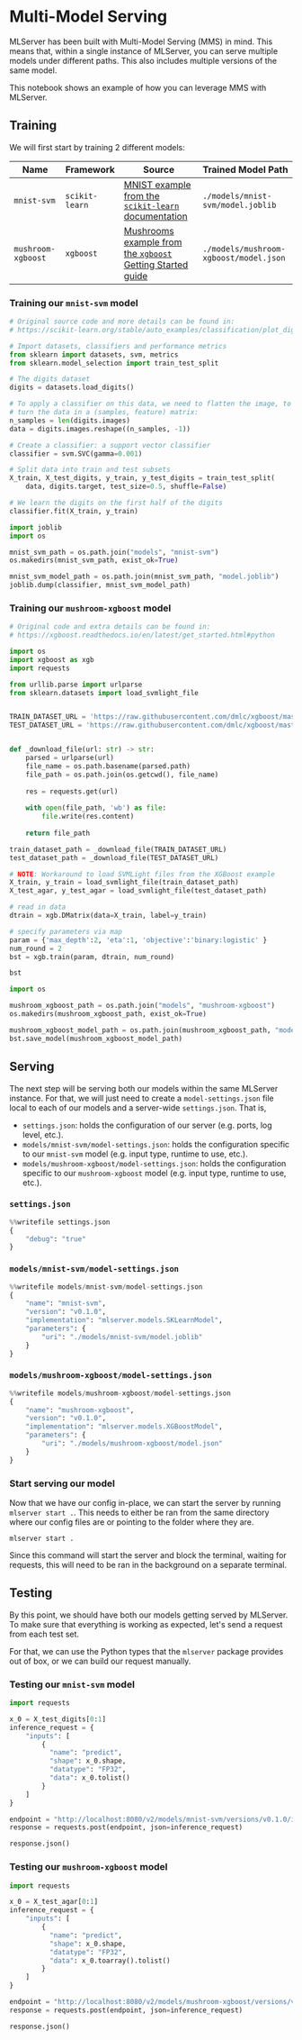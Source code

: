 # Multi-Model Serving

MLServer has been built with Multi-Model Serving (MMS) in mind.
This means that, within a single instance of MLServer, you can serve multiple models under different paths.
This also includes multiple versions of the same model.

This notebook shows an example of how you can leverage MMS with MLServer.

## Training

We will first start by training 2 different models:

| Name               | Framework      | Source                                                                                                                                              | Trained Model Path          |
| ------------------ | -------------- | --------------------------------------------------------------------------------------------------------------------------------------------------- | --------------------------- |
| `mnist-svm`        | `scikit-learn` | [MNIST example from the `scikit-learn` documentation](https://scikit-learn.org/stable/auto_examples/classification/plot_digits_classification.html) | `./models/mnist-svm/model.joblib`        |
| `mushroom-xgboost` | `xgboost`      | [Mushrooms example from the `xgboost` Getting Started guide](https://xgboost.readthedocs.io/en/latest/get_started.html#python)                      | `./models/mushroom-xgboost/model.json` |


### Training our `mnist-svm` model


```python
# Original source code and more details can be found in:
# https://scikit-learn.org/stable/auto_examples/classification/plot_digits_classification.html

# Import datasets, classifiers and performance metrics
from sklearn import datasets, svm, metrics
from sklearn.model_selection import train_test_split

# The digits dataset
digits = datasets.load_digits()

# To apply a classifier on this data, we need to flatten the image, to
# turn the data in a (samples, feature) matrix:
n_samples = len(digits.images)
data = digits.images.reshape((n_samples, -1))

# Create a classifier: a support vector classifier
classifier = svm.SVC(gamma=0.001)

# Split data into train and test subsets
X_train, X_test_digits, y_train, y_test_digits = train_test_split(
    data, digits.target, test_size=0.5, shuffle=False)

# We learn the digits on the first half of the digits
classifier.fit(X_train, y_train)
```


```python
import joblib
import os

mnist_svm_path = os.path.join("models", "mnist-svm")
os.makedirs(mnist_svm_path, exist_ok=True)

mnist_svm_model_path = os.path.join(mnist_svm_path, "model.joblib")
joblib.dump(classifier, mnist_svm_model_path)
```

### Training our `mushroom-xgboost` model


```python
# Original code and extra details can be found in:
# https://xgboost.readthedocs.io/en/latest/get_started.html#python

import os
import xgboost as xgb
import requests

from urllib.parse import urlparse
from sklearn.datasets import load_svmlight_file


TRAIN_DATASET_URL = 'https://raw.githubusercontent.com/dmlc/xgboost/master/demo/data/agaricus.txt.train'
TEST_DATASET_URL = 'https://raw.githubusercontent.com/dmlc/xgboost/master/demo/data/agaricus.txt.test'


def _download_file(url: str) -> str:
    parsed = urlparse(url)
    file_name = os.path.basename(parsed.path)
    file_path = os.path.join(os.getcwd(), file_name)
    
    res = requests.get(url)
    
    with open(file_path, 'wb') as file:
        file.write(res.content)
    
    return file_path

train_dataset_path = _download_file(TRAIN_DATASET_URL)
test_dataset_path = _download_file(TEST_DATASET_URL)

# NOTE: Workaround to load SVMLight files from the XGBoost example
X_train, y_train = load_svmlight_file(train_dataset_path)
X_test_agar, y_test_agar = load_svmlight_file(test_dataset_path)

# read in data
dtrain = xgb.DMatrix(data=X_train, label=y_train)

# specify parameters via map
param = {'max_depth':2, 'eta':1, 'objective':'binary:logistic' }
num_round = 2
bst = xgb.train(param, dtrain, num_round)

bst
```


```python
import os

mushroom_xgboost_path = os.path.join("models", "mushroom-xgboost")
os.makedirs(mushroom_xgboost_path, exist_ok=True)

mushroom_xgboost_model_path = os.path.join(mushroom_xgboost_path, "model.json")
bst.save_model(mushroom_xgboost_model_path)
```

## Serving

The next step will be serving both our models within the same MLServer instance.
For that, we will just need to create a `model-settings.json` file local to each of our models and a server-wide `settings.json`.
That is,

- `settings.json`: holds the configuration of our server (e.g. ports, log level, etc.).
- `models/mnist-svm/model-settings.json`: holds the configuration specific to our `mnist-svm` model (e.g. input type, runtime to use, etc.).
- `models/mushroom-xgboost/model-settings.json`: holds the configuration specific to our `mushroom-xgboost` model (e.g. input type, runtime to use, etc.).



### `settings.json`


```python
%%writefile settings.json
{
    "debug": "true"
}
```

### `models/mnist-svm/model-settings.json`


```python
%%writefile models/mnist-svm/model-settings.json
{
    "name": "mnist-svm",
    "version": "v0.1.0",
    "implementation": "mlserver.models.SKLearnModel",
    "parameters": {
        "uri": "./models/mnist-svm/model.joblib"
    }
}
```

### `models/mushroom-xgboost/model-settings.json`


```python
%%writefile models/mushroom-xgboost/model-settings.json
{
    "name": "mushroom-xgboost",
    "version": "v0.1.0",
    "implementation": "mlserver.models.XGBoostModel",
    "parameters": {
        "uri": "./models/mushroom-xgboost/model.json"
    }
}

```

### Start serving our model

Now that we have our config in-place, we can start the server by running `mlserver start .`. This needs to either be ran from the same directory where our config files are or pointing to the folder where they are.

```shell
mlserver start .
```

Since this command will start the server and block the terminal, waiting for requests, this will need to be ran in the background on a separate terminal.

## Testing

By this point, we should have both our models getting served by MLServer.
To make sure that everything is working as expected, let's send a request from each test set.

For that, we can use the Python types that the `mlserver` package provides out of box, or we can build our request manually.

### Testing our `mnist-svm` model


```python
import requests

x_0 = X_test_digits[0:1]
inference_request = {
    "inputs": [
        {
          "name": "predict",
          "shape": x_0.shape,
          "datatype": "FP32",
          "data": x_0.tolist()
        }
    ]
}

endpoint = "http://localhost:8080/v2/models/mnist-svm/versions/v0.1.0/infer"
response = requests.post(endpoint, json=inference_request)

response.json()
```

### Testing our `mushroom-xgboost` model


```python
import requests

x_0 = X_test_agar[0:1]
inference_request = {
    "inputs": [
        {
          "name": "predict",
          "shape": x_0.shape,
          "datatype": "FP32",
          "data": x_0.toarray().tolist()
        }
    ]
}

endpoint = "http://localhost:8080/v2/models/mushroom-xgboost/versions/v0.1.0/infer"
response = requests.post(endpoint, json=inference_request)

response.json()
```


```python

```
